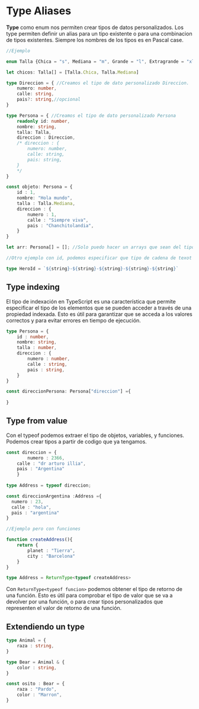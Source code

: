 # Type Aliases

**Type** como enum nos permiten crear tipos de datos personalizados. Los type permiten definir un alias para un tipo existente o para una combinacion de tipos existentes. Siempre los nombres de los tipos es en Pascal case.

```ts
//Ejemplo

enum Talla {Chica = "s", Mediana = "m", Grande = "l", Extragrande = "xl"} // Creamos un conjunto de valores constantes con nombres asociados.

let chicos: Talla[] = [Talla.Chica, Talla.Mediana]

type Direccion = { //Creamos el tipo de dato personalizado Direccion.
    numero: number,
    calle: string,
    pais?: string,//opcional
}

type Persona = { //Creamos el tipo de dato personalizado Persona
    readonly id: number,
    nombre: string,
    talla: Talla,
    direccion : Direccion,
    /* direccion : {
        numero: number,
        calle: string,
        pais: string,
    }
    */
}

const objeto: Persona = {
    id : 1,
    nombre: "Hola mundo",
    talla : Talla.Mediana,
    direccion : {
        numero : 1,
        calle : "Siempre viva",
        pais : "Chanchitolandia",
    }
}

let arr: Persona[] = []; //Solo puedo hacer un arrays que sean del tipo de dato Persona, es decir un objeto Persona.

//Otro ejemplo con id, podemos especificar que tipo de cadena de texot queremos

type HeroId = `${string}-${string}-${string}-${string}-${string}`
```

## Type indexing

El tipo de indexación en TypeScript es una característica que permite especificar el tipo de los elementos que se pueden acceder a través de una propiedad indexada. Esto es útil para garantizar que se acceda a los valores correctos y para evitar errores en tiempo de ejecución.

```ts
type Persona = {
    id : number,
    nombre: string,
    talla : number,
    direccion : {
        numero : number,
        calle : string,
        pais : string,
    }
}

const direccionPersona: Persona["direccion"] ={ 
	
}
```
## Type from value

Con el typeof podemos extraer el tipo de objetos, variables, y funciones. Podemos crear tipos a partir de codigo que ya tengamos.

```ts
const direccion = {
        numero : 2366,
	calle : "dr arturo illia",
	pais : "Argentina"
    }
    
type Address = typeof direccion;

const direccionArgentina :Address ={
  numero : 23,
  calle : "hola",
  pais : "argentina"
}

//Ejemplo pero con funciones

function createAddress(){
	return {
		planet : "Tierra",
		city : "Barcelona"
	}
}

type Address = ReturnType<typeof createAddress>

```

Con `ReturnType<typeof funcion>` podemos obtener el tipo de retorno de una función. Esto es útil para comprobar el tipo de valor que se va a devolver por una función, o para crear tipos personalizados que representen el valor de retorno de una función.
## Extendiendo un type

```ts
type Animal = {
	raza : string,
}

type Bear = Animal & {
	color : string,
}

const osito : Bear = {
	raza : "Pardo",
	color : "Marron",
}
```